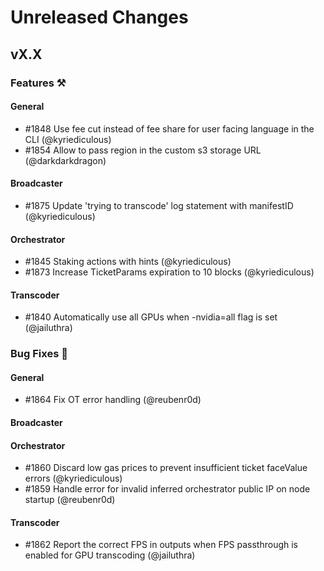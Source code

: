 # Unreleased Changes

## vX.X

### Features ⚒

#### General

- \#1848 Use fee cut instead of fee share for user facing language in the CLI (@kyriediculous)
- \#1854 Allow to pass region in the custom s3 storage URL (@darkdarkdragon)

#### Broadcaster

- \#1875 Update 'trying to transcode' log statement with manifestID (@kyriediculous)

#### Orchestrator

- \#1845 Staking actions with hints (@kyriediculous)
- \#1873 Increase TicketParams expiration to 10 blocks (@kyriediculous)

#### Transcoder

- \#1840 Automatically use all GPUs when -nvidia=all flag is set (@jailuthra)

### Bug Fixes 🐞

#### General

- \#1864 Fix OT error handling (@reubenr0d)

#### Broadcaster

#### Orchestrator

- \#1860 Discard low gas prices to prevent insufficient ticket faceValue errors (@kyriediculous)
- \#1859 Handle error for invalid inferred orchestrator public IP on node startup (@reubenr0d)

#### Transcoder

- \#1862 Report the correct FPS in outputs when FPS passthrough is enabled for GPU transcoding (@jailuthra)